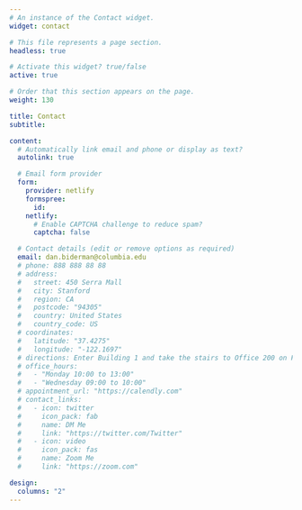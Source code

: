 ```yaml
---
# An instance of the Contact widget.
widget: contact

# This file represents a page section.
headless: true

# Activate this widget? true/false
active: true

# Order that this section appears on the page.
weight: 130

title: Contact
subtitle:

content:
  # Automatically link email and phone or display as text?
  autolink: true

  # Email form provider
  form:
    provider: netlify
    formspree:
      id:
    netlify:
      # Enable CAPTCHA challenge to reduce spam?
      captcha: false

  # Contact details (edit or remove options as required)
  email: dan.biderman@columbia.edu
  # phone: 888 888 88 88
  # address:
  #   street: 450 Serra Mall
  #   city: Stanford
  #   region: CA
  #   postcode: "94305"
  #   country: United States
  #   country_code: US
  # coordinates:
  #   latitude: "37.4275"
  #   longitude: "-122.1697"
  # directions: Enter Building 1 and take the stairs to Office 200 on Floor 2
  # office_hours:
  #   - "Monday 10:00 to 13:00"
  #   - "Wednesday 09:00 to 10:00"
  # appointment_url: "https://calendly.com"
  # contact_links:
  #   - icon: twitter
  #     icon_pack: fab
  #     name: DM Me
  #     link: "https://twitter.com/Twitter"
  #   - icon: video
  #     icon_pack: fas
  #     name: Zoom Me
  #     link: "https://zoom.com"

design:
  columns: "2"
---
```

